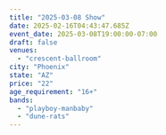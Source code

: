 ```yaml
---
title: "2025-03-08 Show"
date: 2025-02-16T04:43:47.685Z
event_date: 2025-03-08T19:00:00-07:00
draft: false
venues:
  - "crescent-ballroom"
city: "Phoenix"
state: "AZ"
price: "22"
age_requirement: "16+"
bands:
  - "playboy-manbaby"
  - "dune-rats"
---
```

